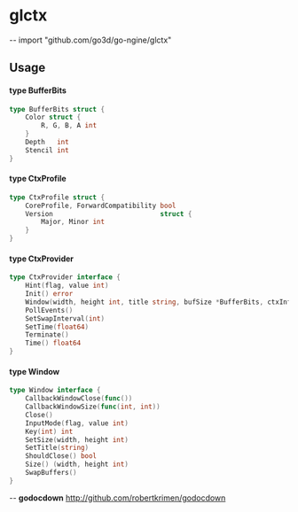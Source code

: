 # glctx
--
    import "github.com/go3d/go-ngine/glctx"


## Usage

#### type BufferBits

```go
type BufferBits struct {
	Color struct {
		R, G, B, A int
	}
	Depth   int
	Stencil int
}
```


#### type CtxProfile

```go
type CtxProfile struct {
	CoreProfile, ForwardCompatibility bool
	Version                           struct {
		Major, Minor int
	}
}
```


#### type CtxProvider

```go
type CtxProvider interface {
	Hint(flag, value int)
	Init() error
	Window(width, height int, title string, bufSize *BufferBits, ctxInfo *CtxProfile) (Window, error)
	PollEvents()
	SetSwapInterval(int)
	SetTime(float64)
	Terminate()
	Time() float64
}
```


#### type Window

```go
type Window interface {
	CallbackWindowClose(func())
	CallbackWindowSize(func(int, int))
	Close()
	InputMode(flag, value int)
	Key(int) int
	SetSize(width, height int)
	SetTitle(string)
	ShouldClose() bool
	Size() (width, height int)
	SwapBuffers()
}
```

--
**godocdown** http://github.com/robertkrimen/godocdown
